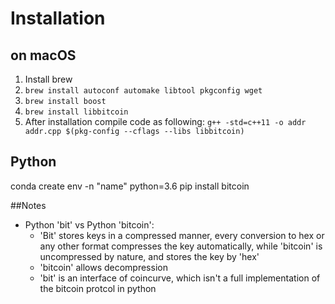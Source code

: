 # Installation

## on macOS

1.  Install brew
2.  `brew install autoconf automake libtool pkgconfig wget`
3.  `brew install boost`
4.  `brew install libbitcoin`
5.  After installation compile code as following: `g++ -std=c++11 -o addr addr.cpp $(pkg-config --cflags --libs libbitcoin)`

## Python
conda create env -n "name" python=3.6
pip install bitcoin

##Notes
- Python 'bit' vs Python 'bitcoin':
  - 'Bit' stores keys in a compressed manner, every conversion to hex or any other format compresses the key automatically, while 'bitcoin' is uncompressed by nature, and stores the key by 'hex'
  - 'bitcoin' allows decompression
  - 'bit' is an interface of coincurve, which isn't a full implementation of the bitcoin protcol in python